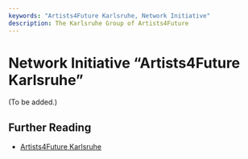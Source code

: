 ```yaml
---
keywords: "Artists4Future Karlsruhe, Network Initiative"
description: The Karlsruhe Group of Artists4Future
---
```


# Network Initiative “Artists4Future Karlsruhe”

(To be added.)

## Further Reading

* [Artists4Future
  Karlsruhe](https://www.facebook.com/Artists4futurekaelsruhe)
